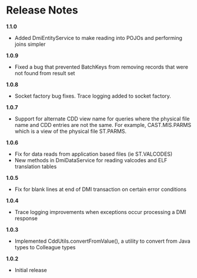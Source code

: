 # Release Notes #

__1.1.0__

* Added DmiEntityService to make reading into POJOs and performing joins simpler

__1.0.9__

* Fixed a bug that prevented BatchKeys from removing records that were not found from result set

__1.0.8__

* Socket factory bug fixes. Trace logging added to socket factory.

__1.0.7__

* Support for alternate CDD view name for queries where the physical file name and CDD entries are not the same.
  For example, CAST.MIS.PARMS which is a view of the physical file ST.PARMS.

__1.0.6__

* Fix for data reads from application based files (ie ST.VALCODES)
* New methods in DmiDataService for reading valcodes and ELF translation tables

__1.0.5__

* Fix for blank lines at end of DMI transaction on certain error conditions

__1.0.4__

* Trace logging improvements when exceptions occur processing a DMI response

__1.0.3__

* Implemented CddUtils.convertFromValue(), a utility to convert from Java types to Colleague types

__1.0.2__

* Initial release